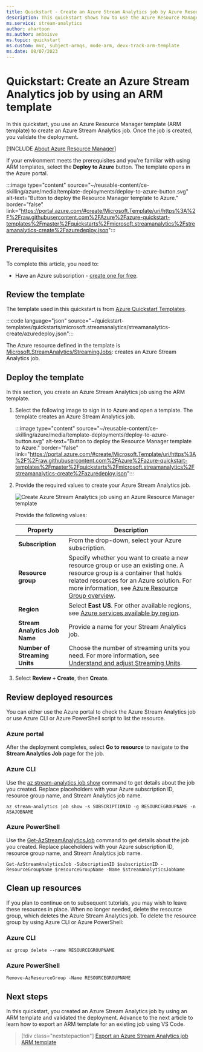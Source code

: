```yaml
---
title: Quickstart - Create an Azure Stream Analytics job by Azure Resource Manager template
description: This quickstart shows how to use the Azure Resource Manager template to create an Azure Stream Analytics job.
ms.service: stream-analytics
author: ahartoon
ms.author: anboisve
ms.topic: quickstart
ms.custom: mvc, subject-armqs, mode-arm, devx-track-arm-template
ms.date: 08/07/2023
---
```


# Quickstart: Create an Azure Stream Analytics job by using an ARM template

In this quickstart, you use an Azure Resource Manager template (ARM template) to create an Azure Stream Analytics job. Once the job is created, you validate the deployment.

[!INCLUDE [About Azure Resource Manager](../../includes/resource-manager-quickstart-introduction.md)]

If your environment meets the prerequisites and you're familiar with using ARM templates, select the **Deploy to Azure** button. The template opens in the Azure portal.

:::image type="content" source="~/reusable-content/ce-skilling/azure/media/template-deployments/deploy-to-azure-button.svg" alt-text="Button to deploy the Resource Manager template to Azure." border="false" link="https://portal.azure.com/#create/Microsoft.Template/uri/https%3A%2F%2Fraw.githubusercontent.com%2FAzure%2Fazure-quickstart-templates%2Fmaster%2Fquickstarts%2Fmicrosoft.streamanalytics%2Fstreamanalytics-create%2Fazuredeploy.json":::

## Prerequisites

To complete this article, you need to:

* Have an Azure subscription - [create one for free](https://azure.microsoft.com/free/).

## Review the template

The template used in this quickstart is from [Azure Quickstart Templates](https://azure.microsoft.com/resources/templates/streamanalytics-create/).

:::code language="json" source="~/quickstart-templates/quickstarts/microsoft.streamanalytics/streamanalytics-create/azuredeploy.json":::

The Azure resource defined in the template is [Microsoft.StreamAnalytics/StreamingJobs](/azure/templates/microsoft.streamanalytics/streamingjobs): creates an Azure Stream Analytics job.

## Deploy the template

In this section, you create an Azure Stream Analytics job using the ARM template.

1. Select the following image to sign in to Azure and open a template. The template creates an Azure Stream Analytics job.

   :::image type="content" source="~/reusable-content/ce-skilling/azure/media/template-deployments/deploy-to-azure-button.svg" alt-text="Button to deploy the Resource Manager template to Azure." border="false" link="https://portal.azure.com/#create/Microsoft.Template/uri/https%3A%2F%2Fraw.githubusercontent.com%2FAzure%2Fazure-quickstart-templates%2Fmaster%2Fquickstarts%2Fmicrosoft.streamanalytics%2Fstreamanalytics-create%2Fazuredeploy.json":::

2. Provide the required values to create your Azure Stream Analytics job.

   ![Create Azure Stream Analytics job using an Azure Resource Manager template](./media/quick-create-azure-resource-manager/create-stream-analytics-job-resource-manager-template.png "Create Azure Stream Analytics job using an Azure Resource Manager template")

   Provide the following values:

   |Property  |Description  |
   |---------|---------|
   |**Subscription**     | From the drop-down, select your Azure subscription.        |
   |**Resource group**     | Specify whether you want to create a new resource group or use an existing one. A resource group is a container that holds related resources for an Azure solution. For more information, see [Azure Resource Group overview](../azure-resource-manager/management/overview.md). |
   |**Region**     | Select **East US**. For other available regions, see [Azure services available by region](https://azure.microsoft.com/regions/services/).        |
   |**Stream Analytics Job Name**     | Provide a name for your Stream Analytics job.      |
   |**Number of Streaming Units**     |  Choose the number of streaming units you need. For more information, see [Understand and adjust Streaming Units](stream-analytics-streaming-unit-consumption.md).       |

3. Select **Review + Create**, then **Create**.


## Review deployed resources

You can either use the Azure portal to check the Azure Stream Analytics job or use Azure CLI or Azure PowerShell script to list the resource.

### Azure portal
After the deployment completes, select **Go to resource** to navigate to the **Stream Analytics Job** page for the job.

### Azure CLI
Use the [az stream-analytics job show](/cli/azure/stream-analytics/job#az-stream-analytics-job-show) command to get details about the job you created. Replace placeholders with your Azure subscription ID, resource group name, and Stream Analytics job name.

```azurecli-interactive
az stream-analytics job show -s SUBSCRIPTIONID -g RESOURCEGROUPNAME -n ASAJOBNAME
```

### Azure PowerShell
Use the [Get-AzStreamAnalyticsJob](/powershell/module/az.streamanalytics/get-azstreamanalyticsjob) command to get details about the job you created. Replace placeholders with your Azure subscription ID, resource group name, and Stream Analytics job name.

```azurepowershell-interactive
Get-AzStreamAnalyticsJob -SubscriptionID $subscriptionID -ResourceGroupName $resourceGroupName -Name $streamAnalyticsJobName
```

## Clean up resources

If you plan to continue on to subsequent tutorials, you may wish to leave these resources in place. When no longer needed, delete the resource group, which deletes the Azure Stream Analytics job. To delete the resource group by using Azure CLI or Azure PowerShell:

### Azure CLI

```azurecli-interactive
az group delete --name RESOURCEGROUPNAME
```

### Azure PowerShell

```azurepowershell-interactive
Remove-AzResourceGroup -Name RESOURCEGROUPNAME
```

## Next steps

In this quickstart, you created an Azure Stream Analytics job by using an ARM template and validated the deployment. Advance to the next article to learn how to export an ARM template for an existing job using VS Code.

> [!div class="nextstepaction"]
> [Export an Azure Stream Analytics job ARM template](resource-manager-export.md)
